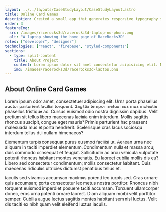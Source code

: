 ```yaml
---
layout: ../../layouts/CaseStudyLayout/CaseStudyLayout.astro
title: Online Card Games
description: Created a small app that generates responsive typography styles for the web.
order: 3
featureImg:
  src: /images/racerocks3d/racerocks3d-laptop-no-phone.png
  alt: "A laptop showing the home page of RaceRocks3D"
roles: ["developer", "designer"]
technologies: ["react", "firebase", "styled-components"]
sections:
  - type: split-content
    title: About Project
    content: Lorem ipsum dolor sit amet consectetur adipisicing elit. Magnam iste dolore aut eaque voluptate ex atque delectus obcaecati. Ducimus animi aspernatur voluptatibus molestias natus et blanditiis eligendi eius praesentium sapiente?
    img: /images/racerocks3d/racerocks3d-laptop.png
---
```


## About Online Card Games

Lorem ipsum odor amet, consectetuer adipiscing elit. Urna porta phasellus auctor parturient facilisi torquent. Sagittis tempor metus mus mus molestie phasellus tristique ac. Cursus euismod odio nostra dignissim dapibus. Velit pretium sit tellus libero maecenas lacinia enim interdum. Mollis sagittis rhoncus suscipit, congue eget mauris? Primis parturient hac praesent malesuada mus et porta hendrerit. Scelerisque cras lacus sociosqu interdum tellus dui nullam himenaeos?

Elementum turpis consequat purus euismod facilisi ut. Aenean urna nec aliquam in taciti imperdiet elementum. Condimentum nulla et massa arcu; duis commodo consequat et feugiat. Sollicitudin ac arcu vehicula vulputate potenti rhoncus habitant montes venenatis. Eu laoreet cubilia mollis dis eu? Libero sed consectetur condimentum; mollis consectetur habitant. Duis maecenas ridiculus ultricies dictumst penatibus tellus et.

Iaculis sed vivamus accumsan maximus potenti leo turpis sed. Cras ornare quis accumsan; porta consectetur leo metus nostra porttitor. Rhoncus nibh torquent euismod imperdiet posuere taciti accumsan. Torquent ullamcorper donec, eros urna potenti ornare laoreet. Diam aliquam morbi velit porttitor semper. Cubilia augue lectus sagittis montes habitant sem nisl luctus. Velit dis taciti ex nibh quam velit eleifend luctus iaculis.
